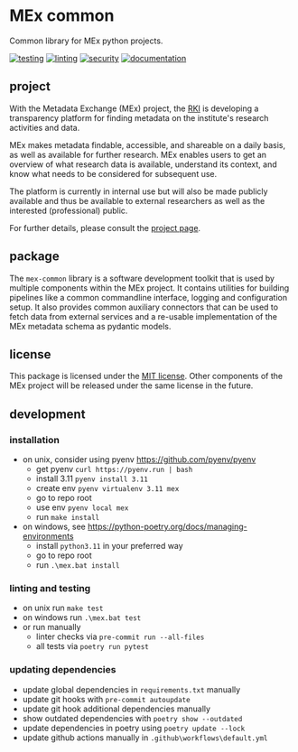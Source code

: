 # MEx common

Common library for MEx python projects.

[![testing](https://github.com/robert-koch-institut/mex-common/actions/workflows/testing.yml/badge.svg)](https://github.com/robert-koch-institut/mex-common/actions/workflows/testing.yml)
[![linting](https://github.com/robert-koch-institut/mex-common/actions/workflows/linting.yml/badge.svg)](https://github.com/robert-koch-institut/mex-common/actions/workflows/linting.yml)
[![security](https://github.com/robert-koch-institut/mex-common/actions/workflows/security.yml/badge.svg)](https://github.com/robert-koch-institut/mex-common/actions/workflows/security.yml)
[![documentation](https://github.com/robert-koch-institut/mex-common/actions/workflows/documentation.yml/badge.svg)](https://robert-koch-institut.github.io/mex-common)

## project

With the Metadata Exchange (MEx) project, the [RKI](https://www.rki.de) is developing a
transparency platform for finding metadata on the institute's research activities and
data.

MEx makes metadata findable, accessible, and shareable on a daily basis,
as well as available for further research. MEx enables users to get an overview of what
research data is available, understand its context, and know what needs to be considered
for subsequent use.

The platform is currently in internal use but will also be made publicly available
and thus be available to external researchers as well as the interested (professional)
public.

For further details, please consult the
[project page](https://www.rki.de/DE/Content/Forsch/MEx/MEx_node.html).

## package

The `mex-common` library is a software development toolkit that is used by multiple
components within the MEx project. It contains utilities for building pipelines
like a common commandline interface, logging and configuration setup. It also provides
common auxiliary connectors that can be used to fetch data from external services and
a re-usable implementation of the MEx metadata schema as pydantic models.

## license

This package is licensed under the [MIT license](/LICENSE). Other components of the
MEx project will be released under the same license in the future.

## development

### installation

- on unix, consider using pyenv https://github.com/pyenv/pyenv
  - get pyenv `curl https://pyenv.run | bash`
  - install 3.11 `pyenv install 3.11`
  - create env `pyenv virtualenv 3.11 mex`
  - go to repo root
  - use env `pyenv local mex`
  - run `make install`
- on windows, see https://python-poetry.org/docs/managing-environments
  - install `python3.11` in your preferred way
  - go to repo root
  - run `.\mex.bat install`

### linting and testing

- on unix run `make test`
- on windows run `.\mex.bat test`
- or run manually
  - linter checks via `pre-commit run --all-files`
  - all tests via `poetry run pytest`

### updating dependencies

- update global dependencies in `requirements.txt` manually
- update git hooks with `pre-commit autoupdate`
- update git hook additional dependencies manually
- show outdated dependencies with `poetry show --outdated`
- update dependencies in poetry using `poetry update --lock`
- update github actions manually in `.github\workflows\default.yml`
